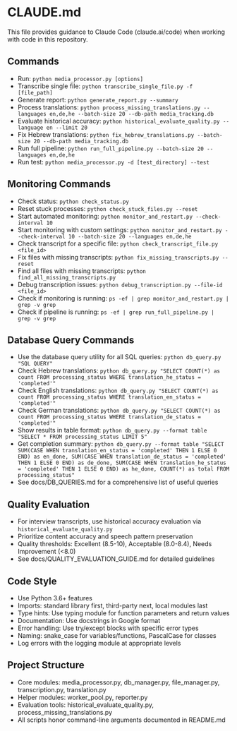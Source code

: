 # CLAUDE.md

This file provides guidance to Claude Code (claude.ai/code) when working with code in this repository.

## Commands
- Run: `python media_processor.py [options]`
- Transcribe single file: `python transcribe_single_file.py -f [file_path]`
- Generate report: `python generate_report.py --summary`
- Process translations: `python process_missing_translations.py --languages en,de,he --batch-size 20 --db-path media_tracking.db`
- Evaluate historical accuracy: `python historical_evaluate_quality.py --language en --limit 20`
- Fix Hebrew translations: `python fix_hebrew_translations.py --batch-size 20 --db-path media_tracking.db`
- Run full pipeline: `python run_full_pipeline.py --batch-size 20 --languages en,de,he`
- Run test: `python media_processor.py -d [test_directory] --test`

## Monitoring Commands
- Check status: `python check_status.py`
- Reset stuck processes: `python check_stuck_files.py --reset`
- Start automated monitoring: `python monitor_and_restart.py --check-interval 10`
- Start monitoring with custom settings: `python monitor_and_restart.py --check-interval 10 --batch-size 20 --languages en,de,he`
- Check transcript for a specific file: `python check_transcript_file.py <file_id>`
- Fix files with missing transcripts: `python fix_missing_transcripts.py --reset`
- Find all files with missing transcripts: `python find_all_missing_transcripts.py`
- Debug transcription issues: `python debug_transcription.py --file-id <file_id>`
- Check if monitoring is running: `ps -ef | grep monitor_and_restart.py | grep -v grep`
- Check if pipeline is running: `ps -ef | grep run_full_pipeline.py | grep -v grep`

## Database Query Commands
- Use the database query utility for all SQL queries: `python db_query.py "SQL QUERY"`
- Check Hebrew translations: `python db_query.py "SELECT COUNT(*) as count FROM processing_status WHERE translation_he_status = 'completed'"`
- Check English translations: `python db_query.py "SELECT COUNT(*) as count FROM processing_status WHERE translation_en_status = 'completed'"`
- Check German translations: `python db_query.py "SELECT COUNT(*) as count FROM processing_status WHERE translation_de_status = 'completed'"`
- Show results in table format: `python db_query.py --format table "SELECT * FROM processing_status LIMIT 5"`
- Get completion summary: `python db_query.py --format table "SELECT SUM(CASE WHEN translation_en_status = 'completed' THEN 1 ELSE 0 END) as en_done, SUM(CASE WHEN translation_de_status = 'completed' THEN 1 ELSE 0 END) as de_done, SUM(CASE WHEN translation_he_status = 'completed' THEN 1 ELSE 0 END) as he_done, COUNT(*) as total FROM processing_status"`
- See docs/DB_QUERIES.md for a comprehensive list of useful queries

## Quality Evaluation
- For interview transcripts, use historical accuracy evaluation via `historical_evaluate_quality.py`
- Prioritize content accuracy and speech pattern preservation
- Quality thresholds: Excellent (8.5-10), Acceptable (8.0-8.4), Needs Improvement (<8.0)
- See docs/QUALITY_EVALUATION_GUIDE.md for detailed guidelines

## Code Style
- Use Python 3.6+ features
- Imports: standard library first, third-party next, local modules last
- Type hints: Use typing module for function parameters and return values
- Documentation: Use docstrings in Google format
- Error handling: Use try/except blocks with specific error types
- Naming: snake_case for variables/functions, PascalCase for classes
- Log errors with the logging module at appropriate levels

## Project Structure
- Core modules: media_processor.py, db_manager.py, file_manager.py, transcription.py, translation.py
- Helper modules: worker_pool.py, reporter.py
- Evaluation tools: historical_evaluate_quality.py, process_missing_translations.py
- All scripts honor command-line arguments documented in README.md